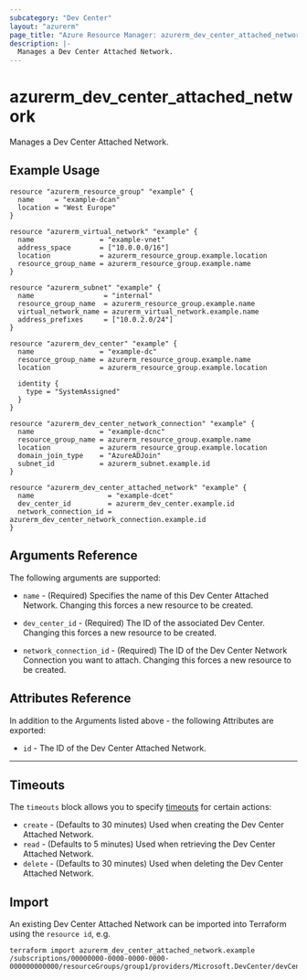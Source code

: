 ```yaml
---
subcategory: "Dev Center"
layout: "azurerm"
page_title: "Azure Resource Manager: azurerm_dev_center_attached_network"
description: |-
  Manages a Dev Center Attached Network.
---
```


# azurerm_dev_center_attached_network

Manages a Dev Center Attached Network.

## Example Usage

```hcl
resource "azurerm_resource_group" "example" {
  name     = "example-dcan"
  location = "West Europe"
}

resource "azurerm_virtual_network" "example" {
  name                = "example-vnet"
  address_space       = ["10.0.0.0/16"]
  location            = azurerm_resource_group.example.location
  resource_group_name = azurerm_resource_group.example.name
}

resource "azurerm_subnet" "example" {
  name                 = "internal"
  resource_group_name  = azurerm_resource_group.example.name
  virtual_network_name = azurerm_virtual_network.example.name
  address_prefixes     = ["10.0.2.0/24"]
}

resource "azurerm_dev_center" "example" {
  name                = "example-dc"
  resource_group_name = azurerm_resource_group.example.name
  location            = azurerm_resource_group.example.location

  identity {
    type = "SystemAssigned"
  }
}

resource "azurerm_dev_center_network_connection" "example" {
  name                = "example-dcnc"
  resource_group_name = azurerm_resource_group.example.name
  location            = azurerm_resource_group.example.location
  domain_join_type    = "AzureADJoin"
  subnet_id           = azurerm_subnet.example.id
}

resource "azurerm_dev_center_attached_network" "example" {
  name                  = "example-dcet"
  dev_center_id         = azurerm_dev_center.example.id
  network_connection_id = azurerm_dev_center_network_connection.example.id
}
```

## Arguments Reference

The following arguments are supported:

* `name` - (Required) Specifies the name of this Dev Center Attached Network. Changing this forces a new resource to be created.

* `dev_center_id` - (Required) The ID of the associated Dev Center. Changing this forces a new resource to be created.

* `network_connection_id` - (Required) The ID of the Dev Center Network Connection you want to attach. Changing this forces a new resource to be created.

## Attributes Reference

In addition to the Arguments listed above - the following Attributes are exported:

* `id` - The ID of the Dev Center Attached Network.

---

## Timeouts

The `timeouts` block allows you to specify [timeouts](https://www.terraform.io/docs/configuration/resources.html#timeouts) for certain actions:

* `create` - (Defaults to 30 minutes) Used when creating the Dev Center Attached Network.
* `read` - (Defaults to 5 minutes) Used when retrieving the Dev Center Attached Network.
* `delete` - (Defaults to 30 minutes) Used when deleting the Dev Center Attached Network.

## Import

An existing Dev Center Attached Network can be imported into Terraform using the `resource id`, e.g.

```shell
terraform import azurerm_dev_center_attached_network.example /subscriptions/00000000-0000-0000-0000-000000000000/resourceGroups/group1/providers/Microsoft.DevCenter/devCenters/dc1/attachedNetworks/et1
```
